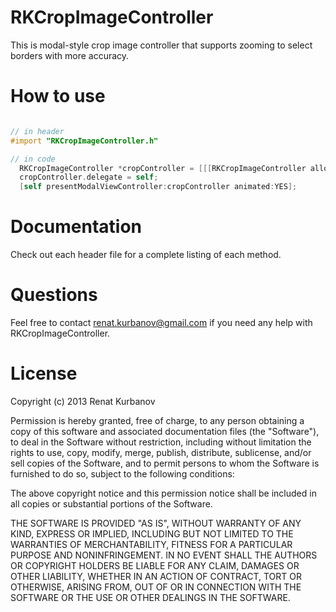 RKCropImageController
=====================

This is modal-style crop image controller that supports zooming to select borders with more accuracy.

# How to use

``` objective-c

// in header
#import "RKCropImageController.h"

// in code
  RKCropImageController *cropController = [[[RKCropImageController alloc] initWithImage:imageView.image] autorelease];
  cropController.delegate = self;
  [self presentModalViewController:cropController animated:YES];
```

# Documentation
Check out each header file for a complete listing of each method.

# Questions
Feel free to contact renat.kurbanov@gmail.com if you need any help with RKCropImageController.

# License
Copyright (c) 2013 Renat Kurbanov

Permission is hereby granted, free of charge, to any person obtaining a copy
of this software and associated documentation files (the "Software"), to deal
in the Software without restriction, including without limitation the rights
to use, copy, modify, merge, publish, distribute, sublicense, and/or sell
copies of the Software, and to permit persons to whom the Software is
furnished to do so, subject to the following conditions:

The above copyright notice and this permission notice shall be included in
all copies or substantial portions of the Software.

THE SOFTWARE IS PROVIDED "AS IS", WITHOUT WARRANTY OF ANY KIND, EXPRESS OR
IMPLIED, INCLUDING BUT NOT LIMITED TO THE WARRANTIES OF MERCHANTABILITY,
FITNESS FOR A PARTICULAR PURPOSE AND NONINFRINGEMENT. IN NO EVENT SHALL THE
AUTHORS OR COPYRIGHT HOLDERS BE LIABLE FOR ANY CLAIM, DAMAGES OR OTHER
LIABILITY, WHETHER IN AN ACTION OF CONTRACT, TORT OR OTHERWISE, ARISING FROM,
OUT OF OR IN CONNECTION WITH THE SOFTWARE OR THE USE OR OTHER DEALINGS IN
THE SOFTWARE.
